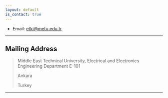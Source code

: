 ```yaml
---
layout: default
is_contact: true
---
```


* Email: [etki@metu.edu.tr](mailto:etki@metu.edu.tr)

---

## Mailing Address

> Middle East Technical University, Electrical and Electronics Engineering Department
> E-101
>
> Ankara
>
> Turkey

---

